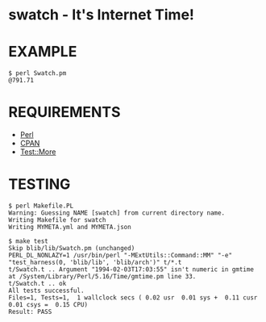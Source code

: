 # swatch - It's Internet Time!

# EXAMPLE

    $ perl Swatch.pm 
    @791.71

# REQUIREMENTS

* [Perl](http://www.perl.org/)
* [CPAN](http://www.cpan.org/)
* [Test::More](http://search.cpan.org/~rjbs/Test-Simple/lib/Test/More.pm)

# TESTING

    $ perl Makefile.PL 
    Warning: Guessing NAME [swatch] from current directory name.
    Writing Makefile for swatch
    Writing MYMETA.yml and MYMETA.json

    $ make test
    Skip blib/lib/Swatch.pm (unchanged)
    PERL_DL_NONLAZY=1 /usr/bin/perl "-MExtUtils::Command::MM" "-e" "test_harness(0, 'blib/lib', 'blib/arch')" t/*.t
    t/Swatch.t .. Argument "1994-02-03T17:03:55" isn't numeric in gmtime at /System/Library/Perl/5.16/Time/gmtime.pm line 33.
    t/Swatch.t .. ok   
    All tests successful.
    Files=1, Tests=1,  1 wallclock secs ( 0.02 usr  0.01 sys +  0.11 cusr  0.01 csys =  0.15 CPU)
    Result: PASS
